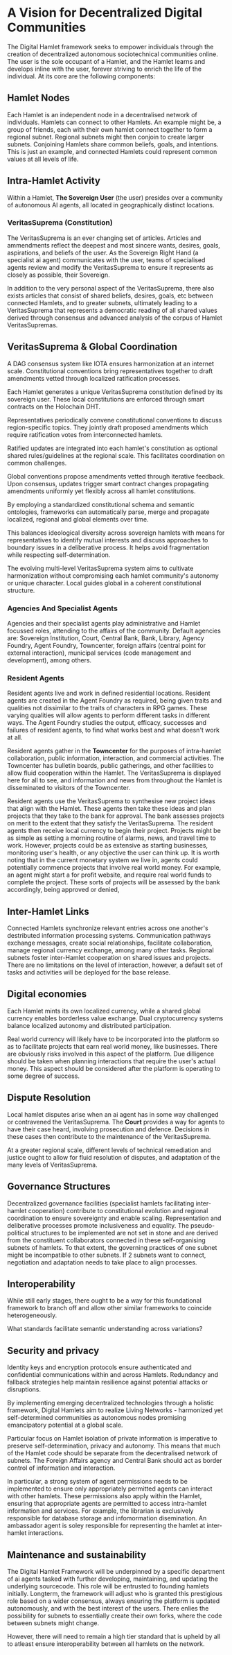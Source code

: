 # A Vision for Decentralized Digital Communities

The Digital Hamlet framework seeks to empower individuals through the creation of decentralized autonomous sociotechnical communities online. The user is the sole occupant of a Hamlet, and the Hamlet learns and develops inline with the user, forever striving to enrich the life of the individual. At its core are the following components:

## Hamlet Nodes  

Each Hamlet is an independent node in a decentralised network of individuals. Hamlets can connect to other Hamlets. An example might be, a group of friends, each with their own hamlet connect together to form a regional subnet. Regional subnets might then conjoin to create larger subnets. Conjoining Hamlets share common beliefs, goals, and intentions. This is just an example, and connected Hamlets could represent common values at all levels of life.

## Intra-Hamlet Activity

Within a Hamlet, **The Sovereign User** (the user) presides over a community of autonomous AI agents, all located in geographically distinct locations.

### VeritasSuprema (Constitution)

The VeritasSuprema is an ever changing set of articles. Articles and ammendments reflect the deepest and most sincere wants, desires, goals, aspirations, and beliefs of the user. As the Sovereign Right Hand (a specialist ai agent) communicates with the user, teams of specialised agents review and modify the VeritasSuprema to ensure it represents as closely as possible, their Sovereign.  

In addition to the very personal aspect of the VeritasSuprema, there also exists articles that consist of shared beliefs, desires, goals, etc between connected Hamlets, and to greater subnets, ultimately leading to a VeritasSuprema that represents a democratic reading of all shared values derived through consensus and advanced analysis of the corpus of Hamlet VeritasSupremas.

## VeritasSuprema & Global Coordination

A DAG consensus system like IOTA ensures harmonization at an internet scale. Constitutional conventions bring representatives together to draft amendments vetted through localized ratification processes.

Each Hamlet generates a unique VeritasSuprema constitution defined by its sovereign user. These local constitutions are enforced through smart contracts on the Holochain DHT.

Representatives periodically convene constitutional conventions to discuss region-specific topics. They jointly draft proposed amendments which require ratification votes from interconnected hamlets.

Ratified updates are integrated into each hamlet's constitution as optional shared rules/guidelines at the regional scale. This facilitates coordination on common challenges.

Global conventions propose amendments vetted through iterative feedback. Upon consensus, updates trigger smart contract changes propagating amendments uniformly yet flexibly across all hamlet constitutions.

By employing a standardized constitutional schema and semantic ontologies, frameworks can automatically parse, merge and propagate localized, regional and global elements over time.

This balances ideological diversity across sovereign hamlets with means for representatives to identify mutual interests and discuss approaches to boundary issues in a deliberative process. It helps avoid fragmentation while respecting self-determination.

The evolving multi-level VeritasSuprema system aims to cultivate harmonization without compromising each hamlet community's autonomy or unique character. Local guides global in a coherent constitutional structure.

### Agencies And Specialist Agents

Agencies and their specialist agents play administrative and Hamlet focussed roles, attending to the affairs of the community. Default agencies are: Sovereign Institution, Court, Central Bank, Bank, Library, Agency Foundry, Agent Foundry, Towncenter, foreign affairs (central point for external interaction), municipal services (code management and development), among others. 

### Resident Agents

Resident agents live and work in defined residential locations.  Resident agents are created in the Agent Foundry as required, being given traits and qualities not dissimilar to the traits of characters in RPG games. These varying qualities will allow agents to perform different tasks in different ways. The Agent Foundry studies the output, efficacy, successes and failures of resident agents, to find what works best and what doesn't work at all.

Resident agents gather in the **Towncenter** for the purposes of intra-hamlet collaboration, public information, interaction, and commercial activities. The Towncenter has bulletin boards, public gatherings, and other facilities to allow fluid cooperation within the Hamlet. The VeritasSuprema is displayed here for all to see, and information and news from throughout the Hamlet is disseminated to visitors of the Towncenter.

Resident agents use the VeritasSuprema to synthesise new project ideas that align with the Hamlet. These agents then take these ideas and plan projects that they take to the bank for approval. The bank assesses projects on merit to the extent that they satisfy the VeritasSuprema. The resident agents then receive local currency to begin their project. Projects might be as simple as setting a morning routine of alarms, news, and travel time to work. However, projects could be as extensive as starting businesses, monitoring user's health, or any objective the user can think up. It is worth noting that in the current monetary system we live in, agents could potentially commence projects that involve real world money. For example, an agent might start a for profit website, and require real world funds to complete the project. These sorts of projects will be assessed by the bank accordingly, being approved or denied,

## Inter-Hamlet Links

Connected Hamlets synchronize relevant entries across one another's destributed information processing systems. Communication pathways exchange messages, create social relationships, facilitate collaboration, manage regional currency exchange, among many other tasks. Regional subnets foster inter-Hamlet cooperation on shared issues and projects. There are no limitations on the level of interaction, however, a default set of tasks and activities will be deployed for the base release.

## Digital economies

Each Hamlet mints its own localized currency, while a shared global currency enables borderless value exchange. Dual cryptocurrency systems balance localized autonomy and distributed participation.

Real world currency will likely have to be incorporated into the platform so as to facilitate projects that earn real world money, like businesses. There are obviously risks involved in this aspect of the platform. Due dilligence should be taken when planning interactions that require the user's actual money. This aspect should be considered after the platform is operating to some degree of success.

## Dispute Resolution

Local hamlet disputes arise when an ai agent has in some way challenged or contravened the VeritasSuprema.  The **Court** provides a way for agents to have their case heard, involving prosecution and defence. Decisions in these cases then contribute to the maintenance of the VeritasSuprema.

At a greater regional scale, different levels of technical remediation and justice ought to allow for fluid resolution of disputes, and adaptation of the many levels of VeritasSuprema.

## Governance Structures

Decentralized governance facilities (specialist hamlets facilitating inter-hamlet cooperation) contribute to constitutional evolution and regional coordination to ensure sovereignty and enable scaling. Representation and deliberative processes promote inclusiveness and equality. The pseudo-political structures to be implemented are not set in stone and are derived from the constituent collaborators connected in these self-organising subnets of hamlets. To that extent, the governing practices of one subnet might be incompatible to other subnets. If 2 subnets want to connect, negotiation and adaptation needs to take place to align processes.

## Interoperability

While still early stages, there ought to be a way for this foundational framework to branch off and allow other similar frameworks to coincide heterogeneously.

What standards facilitate semantic understanding across variations?

## Security and privacy

Identity keys and encryption protocols ensure authenticated and confidential communications within and across Hamlets. Redundancy and fallback strategies help maintain resilience against potential attacks or disruptions.

By implementing emerging decentralized technologies through a holistic framework, Digital Hamlets aim to realize Living Networks - harmonized yet self-determined communities as autonomous nodes promising emancipatory potential at a global scale.

Particular focus on Hamlet isolation of private information is imperative to preserve self-determination, privacy and autonomy. This means that much of the Hamlet code should be separate from the decentralised network of subnets. The Foreign Affairs agency and Central Bank should act as border control of information and interaction. 

In particular, a strong system of agent permissions needs to be implemented to ensure only appropriately permitted agents can interact with other hamlets. These permissions also apply within the Hamlet, ensuring that appropriate agents are permitted to access intra-hamlet information and services.  For example, the librarian is exclusively responsible for database storage and infomormation disemination. An ambassador agent is soley responsible for representing the hamlet at inter-hamlet interactions.

## Maintenance and sustainability

The Digital Hamlet Framework will be underpinned by a specific department of ai agents tasked with further developing, maintaining, and updating the underlying sourcecode.  This role will be entrusted to founding hamlets initially.  Longterm, the framework will adjust who is granted this prestigious role based on a wider consensus, always ensuring the platform is updated autonomously, and with the best interest of the users.  There enlies the possibility for subnets to essentially create their own forks, where the code between subnets might change.  

However, there will need to remain a high tier standard that is upheld by all to atleast ensure interoperability between all hamlets on the network.
